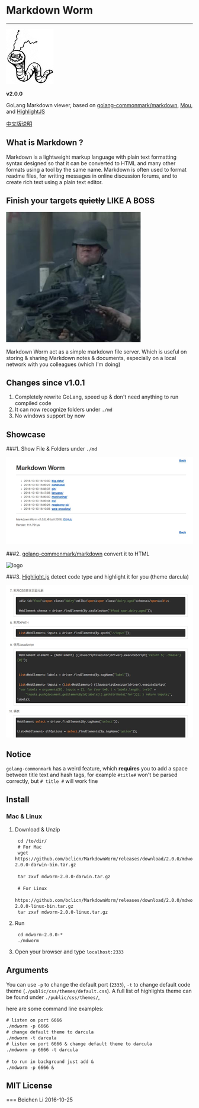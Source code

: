 # Markdown Worm #

---

![logo](public/img/logo.jpg)

__v2.0.0__

GoLang Markdown viewer, based on [golang-commonmark/markdown](https://github.com/golang-commonmark/markdown), 
[Mou](http://25.io/mou/), and [HighlightJS](https://highlightjs.org/)

[中文版说明](README_CN.md)

## What is Markdown ?

Markdown is a lightweight markup language with plain text formatting syntax designed so that it can be converted to HTML and many other formats using a tool by the same name. Markdown is often used to format readme files, for writing messages in online discussion forums, and to create rich text using a plain text editor.

## Finish your targets ~~quietly~~ LIKE A BOSS

![boss](public/img/like-a-boss.jpg)

Markdown Worm act as a simple markdown file server. Which is useful on storing & sharing Markdown notes & documents, especially on a local network with
you colleagues (which I'm doing) 

## Changes since v1.0.1

1. Completely rewrite GoLang, speed up & don't need anything to run compiled code
2. It can now recognize folders under `./md`
3. No windows support by now

## Showcase
###1. Show File & Folders under `./md`

![logo](public/img/showcase-1.jpg)

###2. [golang-commonmark/markdown](https://github.com/golang-commonmark/markdown) convert it
to HTML

![logo](public/img/showcase-2.png)

###3. [Highlight.js](https://highlightjs.org/) detect code type and highlight it for you (theme darcula)

![logo](public/img/showcase-3.jpg)

## Notice

`golang-commonmark` has a weird feature, which __requires__ you to add a space between
title text and hash tags, for example `#title#` won't be parsed correctly, but
`# title #` will work fine

## Install

### Mac & Linux

1. Download & Unzip

        cd /to/dir/
        # For Mac
        wget https://github.com/bclicn/MarkdownWorm/releases/download/2.0.0/mdworm-2.0.0-darwin-bin.tar.gz

        tar zxvf mdworm-2.0.0-darwin.tar.gz
    
        # For Linux
        https://github.com/bclicn/MarkdownWorm/releases/download/2.0.0/mdworm-2.0.0-linux-bin.tar.gz
        tar zxvf mdworm-2.0.0-linux.tar.gz
    
2. Run
    
        cd mdworm-2.0.0-*
        ./mdworm
   
3. Open your browser and type `localhost:2333`

## Arguments

You can use `-p` to change the default port (`2333`), `-t` to change default code theme (`./public/css/themes/default.css`).
A full list of highlights theme can be found under `./public/css/themes/`, 

here are some command line examples:

    # listen on port 6666
    ./mdworm -p 6666
    # change default theme to darcula
    ./mdworm -t darcula
    # listen on port 6666 & change default theme to darcula
    ./mdworm -p 6666 -t darcula

    # to run in background just add &
    ./mdworm -p 6666 &
    
## MIT License

===
Beichen Li 2016-10-25
